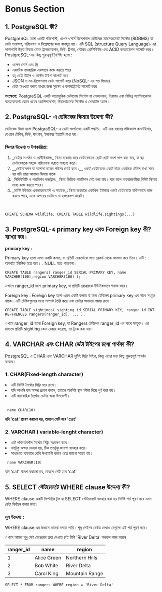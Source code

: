 # Bonus Section

## 1. PostgreSQL কী?

<p>PostgreSQL হলো একটি শক্তিশালী, ওপেন-সোর্স রিলেশনাল ডেটাবেজ ম্যানেজমেনট সিস্টেম (RDBMS) যা ডেটা সংরক্ষণ, পরিচালনা ও বিশ্লেষণের জন্য ব্যবহৃত হয়। এটি SQL (structure Query Language)-এর পাশাপাশি উন্নত  ফিচার যেমন ট্রানজ্যাকশন, ভিউ, ট্রিগার, স্টোরড প্রোসিডিউর এবং ACID কমপ্লায়েনস সাপোর্ট করে। <br/>
  PostgreSQL-এর কিছু গুরুত্বপূর্ণ বৈশিষ্ট্য হলো :
<ul>
<li> ওপেন সোর্স এবং ফ্রি </li>
<li>  একাধিক ব্যবহারিক একসাথে কাজ করতে পারে </li>
<li> বহু ডেটা টাইপ ও কাস্টম টাইপ সাপোর্ট করে </li> 
<li> JSON ও নন-রিলেশনাল ডেটা সাপোর্ট করে (NoSQL- এর মত ফিচার) </li>
<li> ডেটা অখণ্ডতা বজায় রাখার জন্য সুরক্ষা ও কনসট্রেইনট সাপোর্ট করে </li>
</ul>

**সংক্ষেপে:**
PostgreSQL একটি অত্যাধুনিক ডেটাবেজ সিস্টেম যা সেকলেবল, নিরাপদ এবং বিভিন্ন অ্যাপিলকেশন ব্যবহারযোগ্য যেমন ওয়েব অ্যাপিলকেশন, বিশ্লষণাতমক সিস্টেম ও মোবাইল অ্যাপ।</p>

## 2. PostgreSQL- এ ডেটাবেজ স্কিমার উদ্দেশ্য কী?

<p>ডেটাবেজ স্কিমা হলো  PostgraSQL- এ ডেটা সংগঠনের একটি পদ্ধতি।  এটি এক ধরনের লজিক্যাল কনটেইনার,  যেখানে টেবিল, ভিউ, ফাংশন, ইনডেক্স ইত্যাদি রাখা হয়।</p>

### স্কিমার উদ্দেশ্য ও উপকারিতা:

<ol>
<li> _ডেটার সংগঠন ও শ্রেণীবিন্যাস:_
স্কিমা ব্যবহার করে ডেটাবেজকে ছোট ছোট অংশ ভাগ করা যায়, যা বড় ডেটাবেজকে সহজে পরিচালনা করতে সাহায্য করে। </li>
<li>__নেইমসেপস বা আলাদা নামের পরিসর তৈরি করে :__
একই ডেটাবেজে একই নামে একাধিক টেবিল রাখা সম্ভব হয় যদি তারা আলাদা স্কিমায় থাকে
</li>
<li> _সিকিউরিটি ও  পারমিশন কনট্রোল:_
 স্কিমা ভিত্তিক পারমিশন সেট করা যায়। যার ফলে ব্যবহারকারীরা  নিদিষ্ট স্কিমার মধ্যে কাজ করতে পারে। 
</li>
<li>
_মাল্টি ইউজার এনভায়রনমেন্ট এ সহায়ক_:
স্কিমা ব্যবহারে একাধিক ইউজার একই ডেটাবেজে স্বাধীনভাবে কাজ করতে পারে, একে অপরের ডেটাতে না হস্তকেষপ করেই।
</li>
</ol>
<br/>

`CREATE SCHEMA wildlife;
CREATE TABLE wildlife.sightings(...)`

## 3. PostgreSQL-এ primary key এবং৷ Foreign key কী? ব্যাখ্যা কর।

**primary key :** <br/>

Primary key হলো এমন একটি কলাম, যা প্রতিটি রেকর্ডেকে অন্য রেকর্ড থেকে আলাদা করে চিনে। এটি :
. অবশ্যই ইউনিক হতে হবে।
. NULL হতে পারবেনা।

`CREATE TABLE rangers(
  ranger_id SERIAL PRIMARY KEY,
  name VARCHER(100),region VARCHER(100)
);`

এখানে৷ ranger_id হলো primary key, যা প্রতিটি রেঞ্জেরকে ইউনিকভাবে শনাক্ত করে।

Foreign key :
Foreign key হলো এমন একটি কলাম যা অন্য টেবিলের primary key এর সাথে সংযুক্ত থাকে। এটি টেবিলগুলোর মধ্যে সমপর্ক তৈরি করে এবং ডেটার অখণ্ডতা বজায় রাখে।

`CREATE TABLE sightings(
sighting_id SERIAL PRIMARY KEY,
ranger_id INT REFFRENCES rangers(ranger_id),
...
);`

এখানে ranger_id হলো Foreign key, যা Rangers টেবিলের ranger_id এর সাথে সংযুক্ত। এর মাধ্যমে প্রতিটি sighting কোন রেঞ্জার করেছে, তা ট্র্যাক করা যায়।

## 4. VARCHAR এবং CHAR ডেটা টাইপের মধ্যে পার্থক্য কী?

PostgreSQL এ CHAR এবং VARCHAR দুটিই সিট্রং টাইপ, কিন্তু এদের মধ্য কিছু গুরুত্বপূর্ণ পাথর্ক্য রয়েছে।

### 1. CHAR(Fixed-length character)

<li> এটি নিদিষ্ট দৈর্ঘোর সিট্রং ধরে রাখে। </li>
<li> যদি আপনি কম অক্ষর প্রবেশ করান, তাহলে অবশিষ্ট স্থান ফাঁকা দিয়ে পূর্ণ করা হয়।</li>
<li> এটি ধারাবাহিক দৈর্ঘোর ডেটার জন্য উপযোগী। </li>
<br/>

` name CHAR(10)`

**যদি 'cat' প্রবেশ করানো হয়, তাহলে সেটি হবে 'cat'**

### 2. VARCHAR ( variable-lenght character)

<li> এটি পরিবর্তনশীল দৈর্ঘোর সিট্রং সংরক্ষণ করে।</li> 
<li>যতটুকু অক্ষর দেওয়া হয়, ঠিক ততটুকু জায়গা ব্যবহার করে।</li> 
<li> সাধারণত ব্যবহারে বেশি উপযোগী কারণ এতে জায়গা সাশ্রয় হয়।</li>

` name VARCHAR(10)`
<br/>

যদি 'cat' প্রবেশ করানো হয়, তাহলে সেটি হবে 'cat'

## 5. SELECT স্টেটমেনটে WHERE clause উদ্দেশ্য কী?

WHERE clause একটি ফিল্টারিং টুল যা SELECT স্টেটমেনটে ব্যবহার করা হয় নিদিষ্ট শর্ত পূরণ করে এমন ডেটা নির্বাচন করার জন্য।

### মূল উদ্দেশ্য :

WHERE clause এর মাধ্যমে আমরা বলতে পারি।
শুধু সেইসব রের্কড দেখাও যেগুলো এই শর্ত পূরণ করে।

এখানে আমরা শুধু সেই রেঞ্জেরের তথ্য দেখতে চাই যিনি 'River Delta' অঞ্চলে কাজ করেন

| ranger_id | name        | region         |
| --------- | ----------- | -------------- |
| 1         | Alice Green | Northern Hills |
| 2         | Bob White   | River Delta    |
| 3         | Carol King  | Mountain Range |

`SELECT * FROM rangers WHERE region = 'River Delta'`
